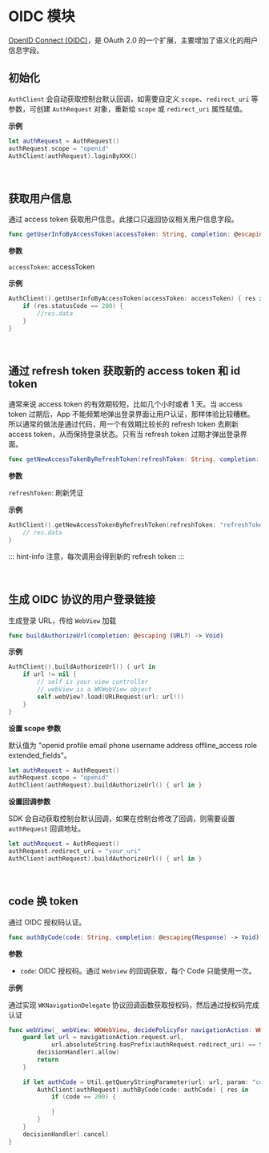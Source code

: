 # OIDC 模块

<LastUpdated/>

[OpenID Connect (OIDC)](https://docs.authing.cn/v2/apn/#关于-oidc)，是 OAuth 2.0 的一个扩展，主要增加了语义化的用户信息字段。

## 初始化

`AuthClient` 会自动获取控制台默认回调，如需要自定义 `scope`、`redirect_uri` 等参数，可创建 `AuthRequest` 对象，重新给 `scope` 或 `redirect_uri` 属性赋值。

**示例**

```swift
let authRequest = AuthRequest()
authRequest.scope = "openid"
AuthClient(authRequest).loginByXXX()
```
<br>

## 获取用户信息

通过 access token 获取用户信息。此接口只返回协议相关用户信息字段。

```swift
func getUserInfoByAccessToken(accessToken: String, completion: @escaping(Response) -> Void)
```

**参数**

`accessToken`: accessToken

**示例**

```swift
AuthClient().getUserInfoByAccessToken(accessToken: accessToken) { res in
    if (res.statusCode == 200) {
        //res.data
    }
}
```

<br>

## 通过 refresh token 获取新的 access token 和 id token

通常来说 access token 的有效期较短，比如几个小时或者 1 天。当 access token 过期后，App 不能频繁地弹出登录界面让用户认证，那样体验比较糟糕。所以通常的做法是通过代码，用一个有效期比较长的 refresh token 去刷新 access token，从而保持登录状态。只有当 refresh token 过期才弹出登录界面。

```swift
func getNewAccessTokenByRefreshToken(refreshToken: String, completion: @escaping(Response) -> Void)
```

**参数**

`refreshToken`: 刷新凭证

**示例**

```swift
AuthClient().getNewAccessTokenByRefreshToken(refreshToken: "refreshToken") { res in
    // res.data
}
```

::: hint-info
注意，每次调用会得到新的 refresh token
:::

<br>

## 生成 OIDC 协议的用户登录链接

生成登录 URL，传给 `WebView` 加载

```swift
func buildAuthorizeUrl(completion: @escaping (URL?) -> Void)
```

**示例**

```swift
AuthClient().buildAuthorizeUrl() { url in
    if url != nil {
        // self is your view controller
        // webView is a WKWebView object
        self.webView?.load(URLRequest(url: url!))
    }
}
```

**设置 scope 参数**

默认值为 "openid profile email phone username address offline_access role extended_fields"。

```swift
let authRequest = AuthRequest()
authRequest.scope = "openid"
AuthClient(authRequest).buildAuthorizeUrl() { url in }
```

**设置回调参数**

SDK 会自动获取控制台默认回调，如果在控制台修改了回调，则需要设置 `authRequest` 回调地址。

```swift
let authRequest = AuthRequest()
authRequest.redirect_uri = "your_uri"
AuthClient(authRequest).buildAuthorizeUrl() { url in }
```

<br>

## code 换 token

通过 OIDC 授权码认证。

```swift
func authByCode(code: String, completion: @escaping(Response) -> Void)
```

**参数**

* `code`: OIDC 授权码。通过 `Webview` 的回调获取，每个 Code 只能使用一次。

**示例**

通过实现 `WKNavigationDelegate` 协议回调函数获取授权码，然后通过授权码完成认证

```swift
func webView(_ webView: WKWebView, decidePolicyFor navigationAction: WKNavigationAction, decisionHandler: @escaping (WKNavigationActionPolicy) -> Void) {
    guard let url = navigationAction.request.url,
            url.absoluteString.hasPrefix(authRequest.redirect_uri) == true else {
        decisionHandler(.allow)
        return
    }
    
    if let authCode = Util.getQueryStringParameter(url: url, param: "code") {
        AuthClient(authRequest).authByCode(code: authCode) { res in
            if (code == 200) {
                
            }
        }
    }
    decisionHandler(.cancel)
}
```

<br>